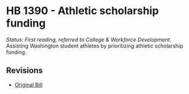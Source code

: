 # HB 1390 - Athletic scholarship funding
*Status: First reading, referred to College & Workforce Development.*
Assisting Washington student athletes by prioritizing athletic scholarship funding.

## Revisions
* [Original Bill](1/)